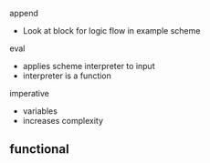 append
- Look at block for logic flow in example scheme 

eval
- applies scheme interpreter to input
- interpreter is a function

imperative
- variables
- increases complexity

functional
- 